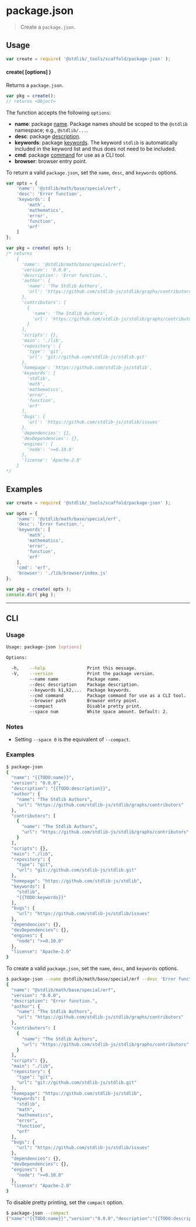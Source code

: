 <!--

@license Apache-2.0

Copyright (c) 2018 The Stdlib Authors.

Licensed under the Apache License, Version 2.0 (the "License");
you may not use this file except in compliance with the License.
You may obtain a copy of the License at

   http://www.apache.org/licenses/LICENSE-2.0

Unless required by applicable law or agreed to in writing, software
distributed under the License is distributed on an "AS IS" BASIS,
WITHOUT WARRANTIES OR CONDITIONS OF ANY KIND, either express or implied.
See the License for the specific language governing permissions and
limitations under the License.

-->

# package.json

> Create a `package.json`.

<!-- Section to include introductory text. Make sure to keep an empty line after the intro `section` element and another before the `/section` close. -->

<section class="intro">

</section>

<!-- /.intro -->

<!-- Package usage documentation. -->

<section class="usage">

## Usage

```javascript
var create = require( '@stdlib/_tools/scaffold/package-json' );
```

#### create( \[options] )

Returns a `package.json`.

```javascript
var pkg = create();
// returns <Object>
```

The function accepts the following `options`:

-   **name**: package [name][package-name]. Package names should be scoped to the `@stdlib` namespace; e.g., `@stdlib/...`.
-   **desc**: package [description][package-description].
-   **keywords**: package [keywords][package-keywords]. The keyword `stdlib` is automatically included in the keyword list and thus does not need to be included.
-   **cmd**: package [command][package-command] for use as a CLI tool.
-   **browser**: browser entry point.

To return a valid `package.json`, set the `name`, `desc`, and `keywords` options.

```javascript
var opts = {
    'name': '@stdlib/math/base/special/erf',
    'desc': 'Error function',
    'keywords': [
        'math',
        'mathematics',
        'error',
        'function',
        'erf'
    ]
};

var pkg = create( opts );
/* returns
    {
      'name': '@stdlib/math/base/special/erf',
      'version': '0.0.0',
      'description': 'Error function.',
      'author': {
        'name': 'The Stdlib Authors',
        'url': 'https://github.com/stdlib-js/stdlib/graphs/contributors'
      },
      'contributors': [
        {
          'name': 'The Stdlib Authors',
          'url': 'https://github.com/stdlib-js/stdlib/graphs/contributors'
        }
      ],
      'scripts': {},
      'main': './lib',
      'repository': {
        'type': 'git',
        'url': 'git://github.com/stdlib-js/stdlib.git'
      },
      'homepage': 'https://github.com/stdlib-js/stdlib',
      'keywords': [
        'stdlib',
        'math',
        'mathematics',
        'error',
        'function',
        'erf'
      ],
      'bugs': {
        'url': 'https://github.com/stdlib-js/stdlib/issues'
      },
      'dependencies': {},
      'devDependencies': {},
      'engines': {
        'node': '>=0.10.0'
      },
      'license': 'Apache-2.0'
    }
*/
```

</section>

<!-- /.usage -->

<!-- Package usage notes. Make sure to keep an empty line after the `section` element and another before the `/section` close. -->

<section class="notes">

</section>

<!-- /.notes -->

<!-- Package usage examples. -->

<section class="examples">

## Examples

<!-- eslint no-undef: "error" -->

```javascript
var create = require( '@stdlib/_tools/scaffold/package-json' );

var opts = {
    'name': '@stdlib/math/base/special/erf',
    'desc': 'Error function.',
    'keywords': [
        'math',
        'mathematics',
        'error',
        'function',
        'erf'
    ],
    'cmd': 'erf',
    'browser': './lib/browser/index.js'
};

var pkg = create( opts );
console.dir( pkg );
```

</section>

<!-- /.examples -->

<!-- Section for describing a command-line interface. -->

* * *

<section class="cli">

## CLI

<!-- CLI usage documentation. -->

<section class="usage">

### Usage

```bash
Usage: package-json [options]

Options:

  -h,    --help                Print this message.
  -V,    --version             Print the package version.
         --name name           Package name.
         --desc description    Package description.
         --keywords k1,k2,...  Package keywords.
         --cmd command         Package command for use as a CLI tool.
         --browser path        Browser entry point.
         --compact             Disable pretty print.
         --space num           White space amount. Default: 2.
```

</section>

<!-- /.usage -->

<!-- CLI usage notes. Make sure to keep an empty line after the `section` element and another before the `/section` close. -->

<section class="notes">

### Notes

-   Setting `--space 0` is the equivalent of `--compact`.

</section>

<!-- /.notes -->

<!-- CLI usage examples. -->

<section class="examples">

### Examples

```bash
$ package-json
{
  "name": "{{TODO:name}}",
  "version": "0.0.0",
  "description": "{{TODO:description}}",
  "author": {
    "name": "The Stdlib Authors",
    "url": "https://github.com/stdlib-js/stdlib/graphs/contributors"
  },
  "contributors": [
    {
      "name": "The Stdlib Authors",
      "url": "https://github.com/stdlib-js/stdlib/graphs/contributors"
    }
  ],
  "scripts": {},
  "main": "./lib",
  "repository": {
    "type": "git",
    "url": "git://github.com/stdlib-js/stdlib.git"
  },
  "homepage": "https://github.com/stdlib-js/stdlib",
  "keywords": [
    "stdlib",
    "{{TODO:keywords}}"
  ],
  "bugs": {
    "url": "https://github.com/stdlib-js/stdlib/issues"
  },
  "dependencies": {},
  "devDependencies": {},
  "engines": {
    "node": ">=0.10.0"
  },
  "license": "Apache-2.0"
}
```

To create a valid `package.json`, set the `name`, `desc`, and `keywords` options.

```bash
$ package-json --name @stdlib/math/base/special/erf --desc 'Error function.' --keywords 'math,mathematics,error,function,erf'
{
  "name": "@stdlib/math/base/special/erf",
  "version": "0.0.0",
  "description": "Error function.",
  "author": {
    "name": "The Stdlib Authors",
    "url": "https://github.com/stdlib-js/stdlib/graphs/contributors"
  },
  "contributors": [
    {
      "name": "The Stdlib Authors",
      "url": "https://github.com/stdlib-js/stdlib/graphs/contributors"
    }
  ],
  "scripts": {},
  "main": "./lib",
  "repository": {
    "type": "git",
    "url": "git://github.com/stdlib-js/stdlib.git"
  },
  "homepage": "https://github.com/stdlib-js/stdlib",
  "keywords": [
    "stdlib",
    "math",
    "mathematics",
    "error",
    "function",
    "erf"
  ],
  "bugs": {
    "url": "https://github.com/stdlib-js/stdlib/issues"
  },
  "dependencies": {},
  "devDependencies": {},
  "engines": {
    "node": ">=0.10.0"
  },
  "license": "Apache-2.0"
}
```

To disable pretty printing, set the `compact` option.

```bash
$ package-json --compact
{"name":"{{TODO:name}}","version":"0.0.0","description":"{{TODO:description}}","author":{"name":"The Stdlib Authors","url":"https://github.com/stdlib-js/stdlib/graphs/contributors"},"contributors":[{"name":"The Stdlib Authors","url":"https://github.com/stdlib-js/stdlib/graphs/contributors"}],"scripts":{},"main":"./lib","repository":{"type":"git","url":"git://github.com/stdlib-js/stdlib.git"},"homepage":"https://github.com/stdlib-js/stdlib","keywords":["stdlib","{{TODO:keywords}}"],"bugs":{"url":"https://github.com/stdlib-js/stdlib/issues"},"dependencies":{},"devDependencies":{},"engines":{"node":">=0.10.0"},"license":"Apache-2.0"}
```

</section>

<!-- /.examples -->

</section>

<!-- /.cli -->

<!-- Section to include cited references. If references are included, add a horizontal rule *before* the section. Make sure to keep an empty line after the `section` element and another before the `/section` close. -->

<section class="references">

</section>

<!-- /.references -->

<!-- Section for related `stdlib` packages. Do not manually edit this section, as it is automatically populated. -->

<section class="related">

</section>

<!-- /.related -->

<!-- Section for all links. Make sure to keep an empty line after the `section` element and another before the `/section` close. -->

<section class="links">

[package-name]: https://docs.npmjs.com/files/package.json#name

[package-description]: https://docs.npmjs.com/files/package.json#description

[package-keywords]: https://docs.npmjs.com/files/package.json#keywords

[package-command]: https://docs.npmjs.com/files/package.json#bin

</section>

<!-- /.links -->
